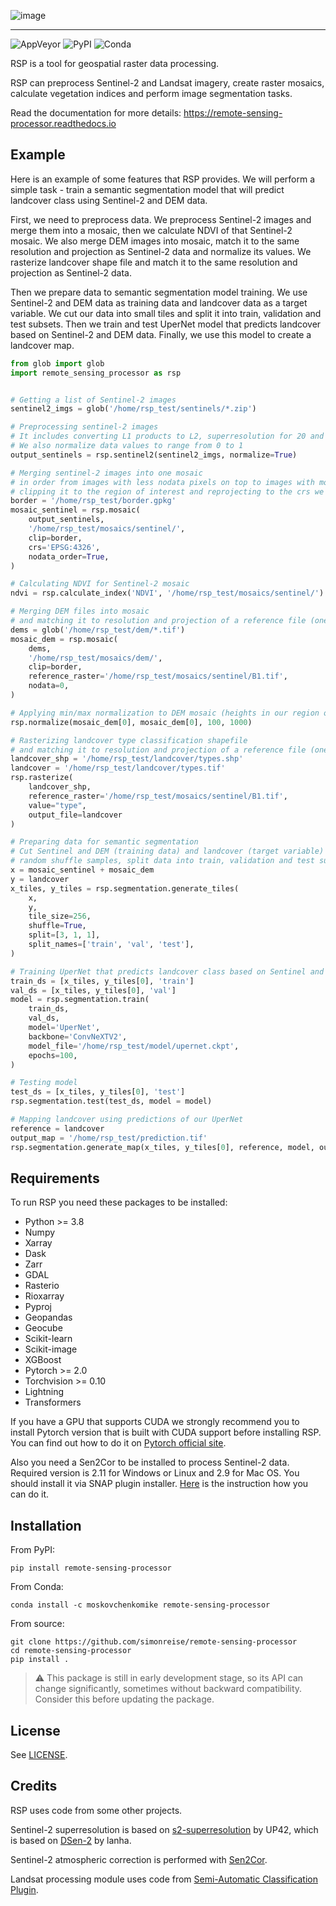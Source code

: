 
![image](logo_wide.png)

----

![AppVeyor](https://img.shields.io/appveyor/build/simonreise/remote-sensing-processor)
![PyPI](https://img.shields.io/pypi/v/remote-sensing-processor)
![Conda](https://img.shields.io/conda/v/moskovchenkomike/remote-sensing-processor)

RSP is a tool for geospatial raster data processing.

RSP can preprocess Sentinel-2 and Landsat imagery, create raster mosaics, calculate vegetation indices and perform image segmentation tasks.

Read the documentation for more details: https://remote-sensing-processor.readthedocs.io

## Example

Here is an example of some features that RSP provides. We will perform a simple task - train a semantic segmentation model that will predict landcover class using Sentinel-2 and DEM data.

First, we need to preprocess data. We preprocess Sentinel-2 images and merge them into a mosaic, then we calculate NDVI of that Sentinel-2 mosaic. We also merge DEM images into mosaic, match it to the same resolution and projection as Sentinel-2 data and normalize its values. We rasterize landcover shape file and match it to the same resolution and projection as Sentinel-2 data. 

Then we prepare data to semantic segmentation model training. We use Sentinel-2 and DEM data as training data and landcover data as a target variable. We cut our data into small tiles and split it into train, validation and test subsets. Then we train and test UperNet model that predicts landcover based on Sentinel-2 and DEM data. Finally, we use this model to create a landcover map. 
```python
from glob import glob
import remote_sensing_processor as rsp


# Getting a list of Sentinel-2 images
sentinel2_imgs = glob('/home/rsp_test/sentinels/*.zip')

# Preprocessing sentinel-2 images
# It includes converting L1 products to L2, superresolution for 20 and 60m bands and cloud masking
# We also normalize data values to range from 0 to 1
output_sentinels = rsp.sentinel2(sentinel2_imgs, normalize=True)

# Merging sentinel-2 images into one mosaic 
# in order from images with less nodata pixels on top to images with most nodata on bottom
# clipping it to the region of interest and reprojecting to the crs we need
border = '/home/rsp_test/border.gpkg'
mosaic_sentinel = rsp.mosaic(
	output_sentinels, 
	'/home/rsp_test/mosaics/sentinel/', 
	clip=border, 
	crs='EPSG:4326', 
	nodata_order=True,
)

# Calculating NDVI for Sentinel-2 mosaic
ndvi = rsp.calculate_index('NDVI', '/home/rsp_test/mosaics/sentinel/')

# Merging DEM files into mosaic 
# and matching it to resolution and projection of a reference file (one of Sentinel mosaic bands)
dems = glob('/home/rsp_test/dem/*.tif')
mosaic_dem = rsp.mosaic(
	dems, 
	'/home/rsp_test/mosaics/dem/', 
	clip=border, 
	reference_raster='/home/rsp_test/mosaics/sentinel/B1.tif', 
	nodata=0,
)

# Applying min/max normalization to DEM mosaic (heights in our region of interest are in range from 100 to 1000)
rsp.normalize(mosaic_dem[0], mosaic_dem[0], 100, 1000)

# Rasterizing landcover type classification shapefile
# and matching it to resolution and projection of a reference file (one of Sentinel mosaic bands)
landcover_shp = '/home/rsp_test/landcover/types.shp'
landcover = '/home/rsp_test/landcover/types.tif'
rsp.rasterize(
	landcover_shp, 
	reference_raster='/home/rsp_test/mosaics/sentinel/B1.tif', 
	value="type", 
	output_file=landcover
)

# Preparing data for semantic segmentation
# Cut Sentinel and DEM (training data) and landcover (target variable) data to 256x256 px tiles, 
# random shuffle samples, split data into train, validation and test subsets in proportion 3 to 1 to 1
x = mosaic_sentinel + mosaic_dem
y = landcover
x_tiles, y_tiles = rsp.segmentation.generate_tiles(
	x, 
	y, 
	tile_size=256, 
	shuffle=True, 
	split=[3, 1, 1], 
	split_names=['train', 'val', 'test'],
)

# Training UperNet that predicts landcover class based on Sentinel and DEM
train_ds = [x_tiles, y_tiles[0], 'train']
val_ds = [x_tiles, y_tiles[0], 'val']
model = rsp.segmentation.train(
	train_ds, 
	val_ds, 
	model='UperNet', 
	backbone='ConvNeXTV2',
	model_file='/home/rsp_test/model/upernet.ckpt', 
	epochs=100,
)

# Testing model
test_ds = [x_tiles, y_tiles[0], 'test']
rsp.segmentation.test(test_ds, model = model)

# Mapping landcover using predictions of our UperNet
reference = landcover
output_map = '/home/rsp_test/prediction.tif'
rsp.segmentation.generate_map(x_tiles, y_tiles[0], reference, model, output_map)
```

## Requirements
To run RSP you need these packages to be installed:
- Python >= 3.8
- Numpy
- Xarray
- Dask
- Zarr
- GDAL
- Rasterio
- Rioxarray
- Pyproj
- Geopandas
- Geocube
- Scikit-learn
- Scikit-image
- XGBoost
- Pytorch >= 2.0
- Torchvision >= 0.10
- Lightning
- Transformers

If you have a GPU that supports CUDA we strongly recommend you to install Pytorch version that is built with CUDA support before installing RSP. You can find out how to do it on [Pytorch official site](https://pytorch.org/get-started/locally/).

Also you need a Sen2Cor to be installed to process Sentinel-2 data. Required version is 2.11 for Windows or Linux and 2.9 for Mac OS. You should install it via SNAP plugin installer. [Here](http://wiki.awf.forst.uni-goettingen.de/wiki/index.php/Installation_of_SNAP) is the instruction how you can do it.

## Installation

From PyPI:
```
pip install remote-sensing-processor
```
From Conda:
```
conda install -c moskovchenkomike remote-sensing-processor
```
From source:
```
git clone https://github.com/simonreise/remote-sensing-processor
cd remote-sensing-processor
pip install .
```

> :warning: This package is still in early development stage, so its API can change significantly, sometimes without backward compatibility. Consider this before updating the package.


## License
See [LICENSE](LICENSE).

## Credits
RSP uses code from some other projects.

Sentinel-2 superresolution is based on [s2-superresolution](https://github.com/up42/s2-superresolution) by UP42, which is based on [DSen-2](https://github.com/lanha/DSen2) by lanha.

Sentinel-2 atmospheric correction is performed with [Sen2Cor](https://step.esa.int/main/snap-supported-plugins/sen2cor/).

Landsat processing module uses code from [Semi-Automatic Classification Plugin](https://fromgistors.blogspot.com/p/semi-automatic-classification-plugin.html).
   
   

